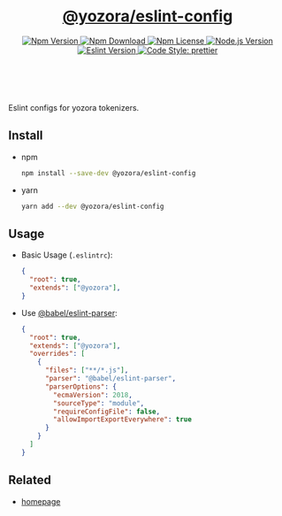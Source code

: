 <header>
  <h1 align="center">
    <a href="https://github.com/yozorajs/yozora/tree/v2.1.5/scaffolds/eslint-config#readme">@yozora/eslint-config</a>
  </h1>
  <div align="center">
    <a href="https://www.npmjs.com/package/@yozora/eslint-config">
      <img
        alt="Npm Version"
        src="https://img.shields.io/npm/v/@yozora/eslint-config.svg"
      />
    </a>
    <a href="https://www.npmjs.com/package/@yozora/eslint-config">
      <img
        alt="Npm Download"
        src="https://img.shields.io/npm/dm/@yozora/eslint-config.svg"
      />
    </a>
    <a href="https://www.npmjs.com/package/@yozora/eslint-config">
      <img
        alt="Npm License"
        src="https://img.shields.io/npm/l/@yozora/eslint-config.svg"
      />
    </a>
    <a href="https://github.com/nodejs/node">
      <img
        alt="Node.js Version"
        src="https://img.shields.io/node/v/@yozora/eslint-config"
      />
    </a>
    <a href="https://github.com/eslint/eslint">
      <img
        alt="Eslint Version"
        src="https://img.shields.io/npm/dependency-version/@yozora/eslint-config/peer/eslint"
      />
    </a>
    <a href="https://github.com/prettier/prettier">
      <img
        alt="Code Style: prettier"
        src="https://img.shields.io/badge/code_style-prettier-ff69b4.svg?style=flat-square"
      />
    </a>
  </div>
</header>
<br/>

Eslint configs for yozora tokenizers.

## Install

* npm

  ```bash
  npm install --save-dev @yozora/eslint-config
  ```

* yarn

  ```bash
  yarn add --dev @yozora/eslint-config
  ```

## Usage

  * Basic Usage (`.eslintrc`):

    ```json
    {
      "root": true,
      "extends": ["@yozora"],
    }
    ```

  * Use [@babel/eslint-parser][]:

    ```json
    {
      "root": true,
      "extends": ["@yozora"],
      "overrides": [
        {
          "files": ["**/*.js"],
          "parser": "@babel/eslint-parser",
          "parserOptions": {
            "ecmaVersion": 2018,
            "sourceType": "module",
            "requireConfigFile": false,
            "allowImportExportEverywhere": true
          }
        }
      ]
    }
    ```

## Related

* [homepage][]


[homepage]: https://github.com/yozorajs/yozora/tree/v2.1.5/scaffolds/eslint-config#readme
[@babel/eslint-parser]: https://www.npmjs.com/package/@babel/eslint-parser
